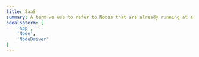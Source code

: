 ```yaml
---
title: SaaS
summary: A term we use to refer to Nodes that are already running at a well-known hostname.
seealsoterm: [
    'App',
    'Node',
    'NodeDriver'
]
---
```


